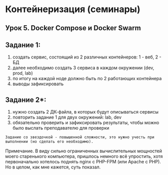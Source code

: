 # Контейнеризация (семинары) #

## Урок 5. Docker Compose и Docker Swarm ##

## Задание 1: ##

1) создать сервис, состоящий из 2 различных контейнеров: 1 - веб, 2 - БД
2) далее необходимо создать 3 сервиса в каждом окружении (dev, prod, lab)
3) по итогу на каждой ноде должно быть по 2 работающих контейнера
4) выводы зафиксировать

## Задание 2*: ##

1) нужно создать 2 ДК-файла, в которых будут описываться сервисы
2) повторить задание 1 для двух окружений: lab, dev
3) обязательно проверить и зафиксировать результаты, чтобы можно было выслать преподавателю для проверки


`Задание со звездочкой - повышенной сложности, это нужно учесть при выполнении (но сделать его необходимо). `


Примечание. В виду сильно ограниченных вычислительных мощностей моего старенького компьютера, 
пришлось немного всё упростить, хотя первоначально хотелось поднять nginx с PHP-FPM (или Apache с PHP).
Но в целом, как мне кажется, суть показал.

